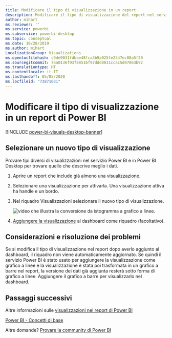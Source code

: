 ```yaml
---
title: Modificare il tipo di visualizzazione in un report
description: Modificare il tipo di visualizzazione del report nel servizio Power BI e in Power BI Desktop
author: mihart
ms.reviewer: ''
ms.service: powerbi
ms.subservice: powerbi-desktop
ms.topic: conceptual
ms.date: 10/28/2019
ms.author: mihart
LocalizationGroup: Visualizations
ms.openlocfilehash: c9de9031fdbee48fca3b9a025fe2547ec08a5f20
ms.sourcegitcommit: 7aa0136f93f88516f97ddd8031ccac5d07863b92
ms.translationtype: HT
ms.contentlocale: it-IT
ms.lasthandoff: 05/05/2020
ms.locfileid: "73871031"
---
```

# <a name="change-the-type-of-visualization-in-a-power-bi-report"></a>Modificare il tipo di visualizzazione in un report di Power BI

[!INCLUDE [power-bi-visuals-desktop-banner](../includes/power-bi-visuals-desktop-banner.md)]

## <a name="select-a-new-visualization-type"></a>Selezionare un nuovo tipo di visualizzazione

Provare tipi diversi di visualizzazioni nel servizio Power BI e in Power BI Desktop per trovare quello che descrive meglio i dati. 

1. Aprire un report che include già almeno una visualizzazione.   
2. Selezionare una visualizzazione per attivarla. Una visualizzazione attiva ha handle e un bordo.    
3. Nel riquadro Visualizzazioni selezionare il nuovo tipo di visualizzazione. 
   
   ![video che illustra la conversione da istogramma a grafico a linee](media/power-bi-report-change-visualization-type/change-viz/change-viz.gif).
4. [Aggiungere la visualizzazione](../service-dashboard-pin-tile-from-report.md) al dashboard come riquadro (facoltativo). 

## <a name="considerations-and-troubleshooting"></a>Considerazioni e risoluzione dei problemi
Se si modifica il tipo di visualizzazione nel report dopo averlo aggiunto al dashboard, il riquadro non viene automaticamente aggiornato. Se quindi il servizio Power BI è stato usato per aggiungere la visualizzazione come grafico a linee e la visualizzazione è stata poi trasformata in un grafico a barre nel report, la versione dei dati già aggiunta resterà sotto forma di grafico a linee. Aggiungere il grafico a barre per visualizzarlo nel dashboard.

## <a name="next-steps"></a>Passaggi successivi
Altre informazioni sulle [visualizzazioni nei report di Power BI](power-bi-report-visualizations.md)

[Power BI - Concetti di base](../consumer/end-user-basic-concepts.md)

Altre domande? [Provare la community di Power BI](https://community.powerbi.com/)

